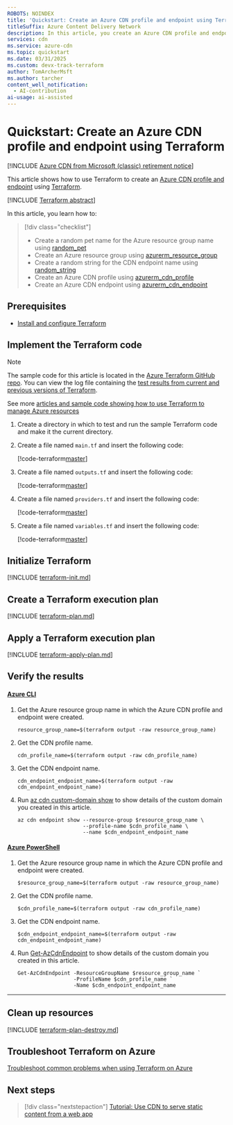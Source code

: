```yaml
---
ROBOTS: NOINDEX
title: 'Quickstart: Create an Azure CDN profile and endpoint using Terraform'
titleSuffix: Azure Content Delivery Network
description: In this article, you create an Azure CDN profile and endpoint using Terraform
services: cdn
ms.service: azure-cdn
ms.topic: quickstart
ms.date: 03/31/2025
ms.custom: devx-track-terraform
author: TomArcherMsft
ms.author: tarcher
content_well_notification:
  - AI-contribution
ai-usage: ai-assisted
---
```


# Quickstart: Create an Azure CDN profile and endpoint using Terraform

[!INCLUDE [Azure CDN from Microsoft (classic) retirement notice](../../includes/cdn-classic-retirement.md)]

This article shows how to use Terraform to create an [Azure CDN profile and endpoint](/azure/cdn/cdn-overview) using [Terraform](/azure/developer/terraform/quickstart-configure).

[!INCLUDE [Terraform abstract](~/azure-dev-docs-pr/articles/terraform/includes/abstract.md)]

In this article, you learn how to:

> [!div class="checklist"]
> - Create a random pet name for the Azure resource group name using [random_pet](https://registry.terraform.io/providers/hashicorp/random/latest/docs/resources/pet)
> - Create an Azure resource group using [azurerm_resource_group](https://registry.terraform.io/providers/hashicorp/azurerm/latest/docs/resources/resource_group)
> - Create a random string for the CDN endpoint name using [random_string](https://registry.terraform.io/providers/hashicorp/random/latest/docs/resources/string)
> - Create an Azure CDN profile using [azurerm_cdn_profile](https://registry.terraform.io/providers/hashicorp/azurerm/latest/docs/resources/cdn_profile)
> - Create an Azure CDN endpoint using [azurerm_cdn_endpoint](https://registry.terraform.io/providers/hashicorp/azurerm/latest/docs/resources/cdn_endpoint)

## Prerequisites

- [Install and configure Terraform](/azure/developer/terraform/quickstart-configure)

## Implement the Terraform code

> [!NOTE]
> The sample code for this article is located in the [Azure Terraform GitHub repo](https://github.com/Azure/terraform/tree/master/quickstart/101-cdn-with-custom-origin). You can view the log file containing the [test results from current and previous versions of Terraform](https://github.com/Azure/terraform/blob/master/quickstart/101-cdn-with-custom-origin/TestRecord.md).
>
> See more [articles and sample code showing how to use Terraform to manage Azure resources](/azure/terraform)

1. Create a directory in which to test and run the sample Terraform code and make it the current directory.

1. Create a file named `main.tf` and insert the following code:

    [!code-terraform[master](~/terraform_samples/quickstart/101-cdn-with-custom-origin/main.tf)]

1. Create a file named `outputs.tf` and insert the following code:

    [!code-terraform[master](~/terraform_samples/quickstart/101-cdn-with-custom-origin/outputs.tf)]

1. Create a file named `providers.tf` and insert the following code:

    [!code-terraform[master](~/terraform_samples/quickstart/101-cdn-with-custom-origin/providers.tf)]

1. Create a file named `variables.tf` and insert the following code:

    [!code-terraform[master](~/terraform_samples/quickstart/101-cdn-with-custom-origin/variables.tf)]

## Initialize Terraform

[!INCLUDE [terraform-init.md](~/azure-dev-docs-pr/articles/terraform/includes/terraform-init.md)]

## Create a Terraform execution plan

[!INCLUDE [terraform-plan.md](~/azure-dev-docs-pr/articles/terraform/includes/terraform-plan.md)]

## Apply a Terraform execution plan

[!INCLUDE [terraform-apply-plan.md](~/azure-dev-docs-pr/articles/terraform/includes/terraform-apply-plan.md)]

## Verify the results

<a name='azure-cli'></a>

#### [Azure CLI](#tab/azure-cli)

1. Get the Azure resource group name in which the Azure CDN profile and endpoint were created.

    ```console
    resource_group_name=$(terraform output -raw resource_group_name)
    ```

1. Get the CDN profile name.

    ```console
    cdn_profile_name=$(terraform output -raw cdn_profile_name)
    ```

1. Get the CDN endpoint name.

    ```console
    cdn_endpoint_endpoint_name=$(terraform output -raw cdn_endpoint_endpoint_name)
    ```

1. Run [az cdn custom-domain show](/cli/azure/cdn/custom-domain#az-cdn-custom-domain-show) to show details of the custom domain you created in this article.

    ```azurecli
    az cdn endpoint show --resource-group $resource_group_name \
                         --profile-name $cdn_profile_name \
                         --name $cdn_endpoint_endpoint_name
    ```

#### [Azure PowerShell](#tab/azure-powershell)

1. Get the Azure resource group name in which the Azure CDN profile and endpoint were created.

    ```console
    $resource_group_name=$(terraform output -raw resource_group_name)
    ```

1. Get the CDN profile name.

    ```console
    $cdn_profile_name=$(terraform output -raw cdn_profile_name)
    ```

1. Get the CDN endpoint name.

    ```console
    $cdn_endpoint_endpoint_name=$(terraform output -raw cdn_endpoint_endpoint_name)
    ```

1. Run [Get-AzCdnEndpoint](/powershell/module/az.cdn/get-azcdnendpoint) to show details of the custom domain you created in this article.

    ```console
    Get-AzCdnEndpoint -ResourceGroupName $resource_group_name `
                      -ProfileName $cdn_profile_name `
                      -Name $cdn_endpoint_endpoint_name
    ```

---

## Clean up resources

[!INCLUDE [terraform-plan-destroy.md](~/azure-dev-docs-pr/articles/terraform/includes/terraform-plan-destroy.md)]

## Troubleshoot Terraform on Azure

[Troubleshoot common problems when using Terraform on Azure](/azure/developer/terraform/troubleshoot)

## Next steps

> [!div class="nextstepaction"]
> [Tutorial: Use CDN to serve static content from a web app](cdn-add-to-web-app.md)
